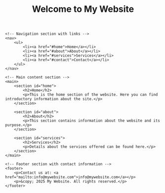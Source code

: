 
<!DOCTYPE html>
<html lang="en">
<head>
    <meta charset="UTF-8">
    <meta name="viewport" content="width=device-width, initial-scale=1.0">
    <title>My Website</title>
    <!-- Add any additional meta tags or links to stylesheets here -->
</head>
<body>
    <!-- Header section with a title -->
    <header>
        <h1>Welcome to My Website</h1>
    </header>

    <!-- Navigation section with links -->
    <nav>
        <ul>
            <li><a href="#home">Home</a></li>
            <li><a href="#about">About</a></li>
            <li><a href="#services">Services</a></li>
            <li><a href="#contact">Contact</a></li>
        </ul>
    </nav>

    <!-- Main content section -->
    <main>
        <section id="home">
            <h2>Home</h2>
            <p>This is the home section of the website. Here you can find introductory information about the site.</p>
        </section>

        <section id="about">
            <h2>About</h2>
            <p>This section contains information about the website and its purpose.</p>
        </section>

        <section id="services">
            <h2>Services</h2>
            <p>Details about the services offered can be found here.</p>
        </section>
    </main>

    <!-- Footer section with contact information -->
    <footer>
        <p>Contact us at: <a href="mailto:info@mywebsite.com">info@mywebsite.com</a></p>
        <p>&copy; 2025 My Website. All rights reserved.</p>
    </footer>
</body>
</html>
